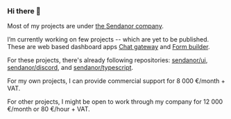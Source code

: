 ### Hi there 👋

<!--
**thejhh/thejhh** is a ✨ _special_ ✨ repository because its `README.md` (this file) appears on your GitHub profile.

Here are some ideas to get you started:

- 🔭 I’m currently working on ...
- 🌱 I’m currently learning ...
- 👯 I’m looking to collaborate on ...
- 🤔 I’m looking for help with ...
- 💬 Ask me about ...
- 📫 How to reach me: ...
- 😄 Pronouns: ...
- ⚡ Fun fact: ...
-->

Most of my projects are under [the Sendanor company](https://github.com/sendanor).

I’m currently working on few projects -- which are yet to be published. These are web based dashboard apps [Chat gateway](https://viesti.app) and [Form builder](https://lomake.app).

For these projects, there's already following repositories: [sendanor/ui](https://github.com/sendanor/ui), [sendanor/discord](https://github.com/sendanor/discord), and [sendanor/typescript](https://github.com/sendanor/typescript).

For my own projects, I can provide commercial support for 8 000 €/month + VAT.

For other projects, I might be open to work through my company for 12 000 €/month or 80 €/hour + VAT.  
